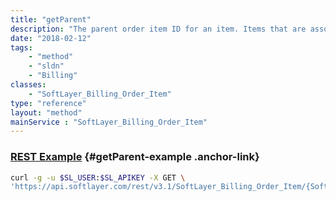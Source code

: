 ```yaml
---
title: "getParent"
description: "The parent order item ID for an item. Items that are associated with a server will have a parent. The parent will be the server item itself."
date: "2018-02-12"
tags:
    - "method"
    - "sldn"
    - "Billing"
classes:
    - "SoftLayer_Billing_Order_Item"
type: "reference"
layout: "method"
mainService : "SoftLayer_Billing_Order_Item"
---
```


### [REST Example](#getParent-example) <a href="/article/rest/"><i class="fas fa-question"></i></a> {#getParent-example .anchor-link} 
```bash
curl -g -u $SL_USER:$SL_APIKEY -X GET \
'https://api.softlayer.com/rest/v3.1/SoftLayer_Billing_Order_Item/{SoftLayer_Billing_Order_ItemID}/getParent'
```
